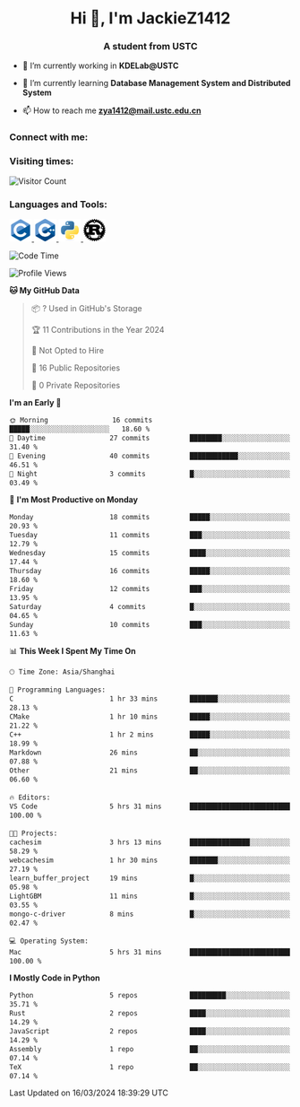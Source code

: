 <h1 align="center">Hi 👋, I'm JackieZ1412</h1>
<h3 align="center">A student from USTC</h3>

- 🔭 I’m currently working in **KDELab@USTC**

- 🌱 I’m currently learning **Database Management System and Distributed System**

- 📫 How to reach me **zya1412@mail.ustc.edu.cn**

<h3 align="left">Connect with me:</h3>
<p align="left">
</p>

<h3 align="left">Visiting times:</h3>
<p align="left">
</p>

![Visitor Count](https://profile-counter.glitch.me/Christmas/count.svg)

<h3 align="left">Languages and Tools:</h3>
<p align="left"> <a href="https://www.cprogramming.com/" target="_blank" rel="noreferrer"> <img src="https://raw.githubusercontent.com/devicons/devicon/master/icons/c/c-original.svg" alt="c" width="40" height="40"/> </a> <a href="https://www.w3schools.com/cpp/" target="_blank" rel="noreferrer"> <img src="https://raw.githubusercontent.com/devicons/devicon/master/icons/cplusplus/cplusplus-original.svg" alt="cplusplus" width="40" height="40"/> </a> <a href="https://www.python.org" target="_blank" rel="noreferrer"> <img src="https://raw.githubusercontent.com/devicons/devicon/master/icons/python/python-original.svg" alt="python" width="40" height="40"/> </a> <a href="https://www.rust-lang.org" target="_blank" rel="noreferrer"> <img src="https://raw.githubusercontent.com/devicons/devicon/master/icons/rust/rust-plain.svg" alt="rust" width="40" height="40"/> </a> </p>



<!--START_SECTION:waka-->
![Code Time](http://img.shields.io/badge/Code%20Time-640%20hrs%2024%20mins-blue)

![Profile Views](http://img.shields.io/badge/Profile%20Views-0-blue)

**🐱 My GitHub Data** 

> 📦 ? Used in GitHub's Storage 
 > 
> 🏆 11 Contributions in the Year 2024
 > 
> 🚫 Not Opted to Hire
 > 
> 📜 16 Public Repositories 
 > 
> 🔑 0 Private Repositories 
 > 
**I'm an Early 🐤** 

```text
🌞 Morning                16 commits          █████░░░░░░░░░░░░░░░░░░░░   18.60 % 
🌆 Daytime                27 commits          ████████░░░░░░░░░░░░░░░░░   31.40 % 
🌃 Evening                40 commits          ████████████░░░░░░░░░░░░░   46.51 % 
🌙 Night                  3 commits           █░░░░░░░░░░░░░░░░░░░░░░░░   03.49 % 
```
📅 **I'm Most Productive on Monday** 

```text
Monday                   18 commits          █████░░░░░░░░░░░░░░░░░░░░   20.93 % 
Tuesday                  11 commits          ███░░░░░░░░░░░░░░░░░░░░░░   12.79 % 
Wednesday                15 commits          ████░░░░░░░░░░░░░░░░░░░░░   17.44 % 
Thursday                 16 commits          █████░░░░░░░░░░░░░░░░░░░░   18.60 % 
Friday                   12 commits          ███░░░░░░░░░░░░░░░░░░░░░░   13.95 % 
Saturday                 4 commits           █░░░░░░░░░░░░░░░░░░░░░░░░   04.65 % 
Sunday                   10 commits          ███░░░░░░░░░░░░░░░░░░░░░░   11.63 % 
```


📊 **This Week I Spent My Time On** 

```text
🕑︎ Time Zone: Asia/Shanghai

💬 Programming Languages: 
C                        1 hr 33 mins        ███████░░░░░░░░░░░░░░░░░░   28.13 % 
CMake                    1 hr 10 mins        █████░░░░░░░░░░░░░░░░░░░░   21.22 % 
C++                      1 hr 2 mins         █████░░░░░░░░░░░░░░░░░░░░   18.99 % 
Markdown                 26 mins             ██░░░░░░░░░░░░░░░░░░░░░░░   07.88 % 
Other                    21 mins             ██░░░░░░░░░░░░░░░░░░░░░░░   06.60 % 

🔥 Editors: 
VS Code                  5 hrs 31 mins       █████████████████████████   100.00 % 

🐱‍💻 Projects: 
cachesim                 3 hrs 13 mins       ███████████████░░░░░░░░░░   58.29 % 
webcachesim              1 hr 30 mins        ███████░░░░░░░░░░░░░░░░░░   27.19 % 
learn_buffer_project     19 mins             █░░░░░░░░░░░░░░░░░░░░░░░░   05.98 % 
LightGBM                 11 mins             █░░░░░░░░░░░░░░░░░░░░░░░░   03.55 % 
mongo-c-driver           8 mins              █░░░░░░░░░░░░░░░░░░░░░░░░   02.47 % 

💻 Operating System: 
Mac                      5 hrs 31 mins       █████████████████████████   100.00 % 
```

**I Mostly Code in Python** 

```text
Python                   5 repos             █████████░░░░░░░░░░░░░░░░   35.71 % 
Rust                     2 repos             ████░░░░░░░░░░░░░░░░░░░░░   14.29 % 
JavaScript               2 repos             ████░░░░░░░░░░░░░░░░░░░░░   14.29 % 
Assembly                 1 repo              ██░░░░░░░░░░░░░░░░░░░░░░░   07.14 % 
TeX                      1 repo              ██░░░░░░░░░░░░░░░░░░░░░░░   07.14 % 
```




 Last Updated on 16/03/2024 18:39:29 UTC
<!--END_SECTION:waka-->
